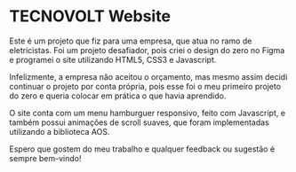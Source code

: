 # TECNOVOLT Website

Este é um projeto que fiz para uma empresa, que atua no ramo de eletricistas. Foi um projeto desafiador, pois criei o design do zero no Figma e programei o site utilizando HTML5, CSS3 e Javascript.

Infelizmente, a empresa não aceitou o orçamento, mas mesmo assim decidi continuar o projeto por conta própria, pois esse foi o meu primeiro projeto do zero e queria colocar em prática o que havia aprendido.

O site conta com um menu hamburguer responsivo, feito com Javascript, e também possui animações de scroll suaves, que foram implementadas utilizando a biblioteca AOS.

Espero que gostem do meu trabalho e qualquer feedback ou sugestão é sempre bem-vindo!
